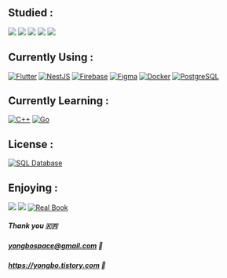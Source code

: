 ## Studied :

<img src="https://img.shields.io/badge/HTML5-E34F26?style=for-the-badge&logo=HTML5&logoColor=white"> <img src="https://img.shields.io/badge/CSS3-1572B6?style=for-the-badge&logo=CSS3&logoColor=white"> <img src="https://img.shields.io/badge/JavaScript-F7DF1E?style=for-the-badge&logo=JavaScript&logoColor=white"> <img src="https://img.shields.io/badge/Dart-0175C2?style=for-the-badge&logo=Dart&logoColor=white"> <img src="https://img.shields.io/badge/-Network-00B5E2?style=for-the-badge&logo=Network&logoColor=white">


## Currently Using :

[![Flutter](https://img.shields.io/badge/Flutter-02569B?style=for-the-badge&logo=Flutter&logoColor=white)](https://flutter.dev/) [![NestJS](https://img.shields.io/badge/NestJS-red?style=for-the-badge&logo=NestJS&logoColor=white)](https://nestjs.com/) [![Firebase](https://img.shields.io/badge/Firebase-FFCA28?style=for-the-badge&logo=Firebase&logoColor=white)](https://firebase.google.com/)
 [![Figma](https://img.shields.io/badge/Figma-F24E1E?style=for-the-badge&logo=Figma&logoColor=white)](https://www.figma.com/) [![Docker](https://img.shields.io/badge/Docker-2496ED?style=for-the-badge&logo=Docker&logoColor=white)](https://www.docker.com/) [![PostgreSQL](https://img.shields.io/badge/PostgreSQL-336791?style=for-the-badge&logo=PostgreSQL&logoColor=white)](https://www.postgresql.org/)


## Currently Learning :

[![C++](https://img.shields.io/badge/C++-00599C?style=for-the-badge&logo=C%2B%2B&logoColor=white)](https://isocpp.org/) [![Go](https://img.shields.io/badge/Go-00ADD8?style=for-the-badge&logo=Go&logoColor=white)](https://golang.org/)

## License :

[![SQL Database](https://img.shields.io/badge/SQLD-003366?style=for-the-badge&logo=sql&logoColor=white)](https://en.wikipedia.org/wiki/SQL)


## Enjoying :

<img src="https://img.shields.io/badge/Adobe Illustrator-FF9A00?style=for-the-badge&logo=Adobe Illustrator&logoColor=white">   <img src="https://img.shields.io/badge/Ableton Live-000000?style=for-the-badge&logo=Ableton Live&logoColor=white"> [![Real Book](https://img.shields.io/badge/Real%20Book-Jazz%20-993333?style=for-the-badge)](https://en.wikipedia.org/wiki/Real_Book)


##### Thank you 🇰🇷
##### yongbospace@gmail.com 💌
##### https://yongbo.tistory.com 📝
<!--
**yongbospace/yongbospace** is a ✨ _special_ ✨ repository because its `README.md` (this file) appears on your GitHub profile.

Here are some ideas to get you started:

- 🔭 I’m currently working on ...
- 🌱 I’m currently learning ...
- 👯 I’m looking to collaborate on ...
- 🤔 I’m looking for help with ...
- 💬 Ask me about ...
- 📫 How to reach me: ...
- 😄 Pronouns: ...
- ⚡ Fun fact: ...
-->
